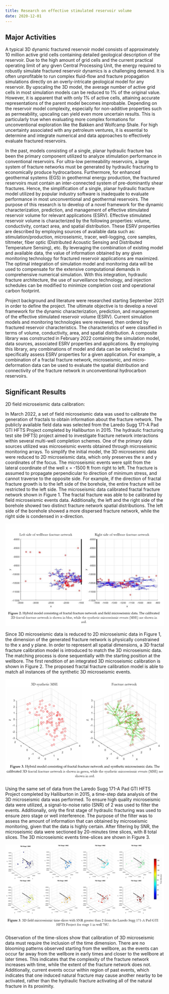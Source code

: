 ```yaml
---
title: Research on effective stimulated reservoir volume
date: 2020-12-01
---
```




<!--more-->

## Major Activities

A typical 3D dynamic fractured reservoir model consists of approximately 10 million active grid cells
containing detailed geological description of the reservoir. Due to the high amount of grid cells and the
current practical operating limit of any given Central Processing Unit, the energy required to robustly simulate
fractured reservoir dynamics is a challenging demand. It is often unprofitable to run complex fluid-flow and
fracture propagation simulations directly on an overly-intricate geological model for any reservoir. By
upscaling the 3D model, the average number of active grid cells in most simulation models can be reduced to
1% of the original value. However, it is apparent that with only 1% of active cells, attaining accurate
representations of the parent model becomes improbable. Depending on the reservoir model complexity,
especially for non-additive properties such as permeability, upscaling can yield even more uncertain results.
This is particularly true when evaluating more complex formations for unconventional exploration like the
Bakken and Wolfcamp Shale. For high uncertainty associated with any petroleum ventures, it is essential to
determine and integrate numerical and data approaches to effectively evaluate fractured reservoirs.


In the past, models consisting of a single, planar hydraulic fracture has been the primary component utilized
to analyze stimulation performance in conventional reservoirs. For ultra-low permeability reservoirs, a large
system of fracture networks must be generated by hydraulic fracturing to economically produce
hydrocarbons. Furthermore, for enhanced geothermal systems (EGS) in geothermal energy production, the
fractured reservoirs must contain an inter-connected system of pre-dominantly shear fractures. Hence, the
simplification of a single, planar hydraulic fracture model utilized by popular industry software is inadequate
to evaluate performance in most unconventional and geothermal reservoirs. The purpose of this research is
to develop of a novel framework for the dynamic characterization, prediction, and management of effective
stimulated reservoir volume for relevant applications (ESRV). Effective stimulated reservoir volume is
characterized by the following properties: volume, conductivity, contact area, and spatial distribution. These
ESRV properties are described by employing sources of available data such as: stimulation/production,
microseismic, tracer, well-logging, core samples, tiltmeter, fiber optic (Distributed Acoustic Sensing and
Distributed Temperature Sensing), etc. By leveraging the combination of existing model and available data,
the value of information obtained by any given monitoring technology for fractured reservoir applications are
maximized. The optimal integration of simulation model and monitoring data will be used to compensate for
the extensive computational demands in comprehensive numerical simulation. With this integration, hydraulic
fracture architecture, the use of surveillance technology, and injection schedules can be modified to minimize
completion cost and operational carbon footprint.

Project background and literature were researched starting September 2021 in order to define the project. The
ultimate objective is to develop a novel framework for the dynamic characterization, prediction, and
management of the effective stimulated reservoir volume (ESRV). Current simulation models and monitoring
technologies were reviewed, then ordered by fractured reservoir characteristics. The characteristics of were
classified in terms of volume, conductivity, area, and spatial distribution. A composite library was constructed
in February 2022 containing the simulation model, data sources, associated ESRV properties and applications.
By employing this library, any combinations of model and data can be selected to specifically assess ESRV
properties for a given application. For example, a combination of a fractal fracture network, microseismic,
and micro-deformation data can be used to evaluate the spatial distribution and connectivity of the fracture
network in unconventional hydrocarbon reservoirs.

## Significant Results

2D field microseismic data calibration:

In March 2022, a set of field microseismic data was used to calibrate the generation of fractals to obtain
information about the fracture network. The publicly available field data was selected from the Laredo Sugg
171-A Pad GTI HFTS Project completed by Halliburton in 2015. The hydraulic fracturing test site (HFTS)
project aimed to investigate fracture network interactions within several multi-well completion schemes. One
of the primary data sources utilized was microseismic events obtained through microseismic monitoring
arrays. To simplify the initial model, the 3D microseismic data were reduced to 2D microseismic data, which
only preserves the x and y coordinates of the focus. The microseismic events were split from the lateral
coordinate of the well x = -1500 ft from right to left. The fracture is assumed to propagate perpendicular to
direction of minimum stress, and cannot traverse to the opposite side. For example, if the direction of fractal
fracture growth is to the left side of the borehole, the entire fracture will be restricted to the left side. The
microseismic data calibrated fractal fracture network shown in Figure 1. The fractal fracture was able to be
calibrated by field microseismic events data. Additionally, the left and the right side of the borehole showed
two distinct fracture network spatial distributions. The left side of the borehole showed a more dispersed
fracture network, while the right side is condensed in x-direction.

![image](MSE_2_TP.jpg)

Since 3D microseismic data is reduced to 2D microseismic data in Figure 1, the dimension of the generated
fracture network is physically constrained to the x and y plane. In order to represent all spatial dimensions, a
3D fractal fracture calibration model is introduced to match the 3D microseismic data. The matching process
is done sequentially with the starting position at the wellbore. The first rendition of an integrated 3D
microseismic calibration is shown in Figure 2. The proposed fractal fracture calibration model is able to
match all instances of the synthetic 3D microseismic events.


![image](MSE_3_TP.jpg)

Using the same set of data from the Laredo Sugg 171-A Pad GTI HFTS Project completed by Halliburton in
2015, a time-step data analysis of the 3D microseismic data was performed. To ensure high quality
microseismic data were utilized, a signal-to-noise ratio (SNR) of 2 was used to filter the events. Additionally,
only the first stage of hydraulic fracturing was used to ensure zero stage or well interference. The purpose of
the filter was to assess the amount of information that can obtained by microseismic monitoring, given that
the data is highly certain. After filtering by SNR, the microseismic data were sectioned by 20-minutes time
slices, with 8 total slices. The 3D microseismic events time-slices are shown in Figure 3.

![image](MSE_time_TP.jpg)

Observation of the time-slices show that calibration of 3D microseismic data must require the inclusion of
the time dimension. There are no blooming patterns observed starting from the wellbore, as the events can
occur far away from the wellbore in early times and closer to the wellbore at later times. This indicates that
the complexity of the fracture network increases with time, while the extent of the fracture network does not.
Additionally, current events occur within region of past events, which indicates that one induced natural
fracture may cause another nearby to be activated, rather than the hydraulic fracture activating all of the
natural fracture in its proximity.